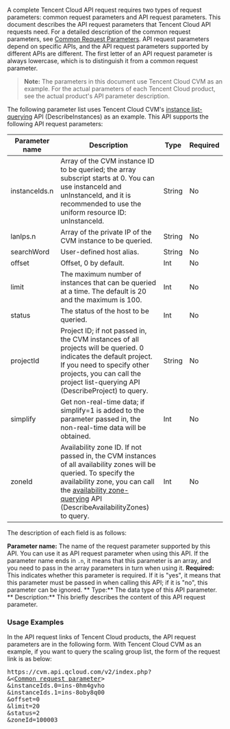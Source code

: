A complete Tencent Cloud API request requires two types of request parameters: common request parameters and API request parameters. This document describes the API request parameters that Tencent Cloud API requests need. For a detailed description of the common request parameters, see [Common Request Parameters](https://intl.cloud.tencent.com/document/api/377/4153).
API request parameters depend on specific APIs, and the API request parameters supported by different APIs are different. The first letter of an API request parameter is always lowercase, which is to distinguish it from a common request parameter.
>**Note:**
>The parameters in this document use Tencent Cloud CVM as an example. For the actual parameters of each Tencent Cloud product, see the actual product's API parameter description.

The following parameter list uses Tencent Cloud CVM's [instance list-querying](https://intl.cloud.tencent.com/document/api/213/831) API (DescribeInstances) as an example. This API supports the following API request parameters:

| Parameter name | Description | Type | Required |
|---------|---------|---------|---------|
| instanceIds.n | Array of the CVM instance ID to be queried; the array subscript starts at 0. You can use instanceId and unInstanceId, and it is recommended to use the uniform resource ID: unInstanceId. | String | No |
| lanIps.n | Array of the private IP of the CVM instance to be queried. | String | No |
| searchWord | User-defined host alias. | String | No |
| offset | Offset, 0 by default. | Int | No |
| limit | The maximum number of instances that can be queried at a time. The default is 20 and the maximum is 100. | Int | No |
| status | The status of the host to be queried. | Int | No |
| projectId | Project ID; if not passed in, the CVM instances of all projects will be queried. 0 indicates the default project. If you need to specify other projects, you can call the project list-querying API (DescribeProject) to query. | String | No |
| simplify | Get non-real-time data; if simplify=1 is added to the parameter passed in, the non-real-time data will be obtained. | Int | No |
| zoneId | Availability zone ID. If not passed in, the CVM instances of all availability zones will be queried. To specify the availability zone, you can call the [availability zone-querying](https://intl.cloud.tencent.com/document/api/213/1286) API (DescribeAvailabilityZones) to query. | Int | No |

The description of each field is as follows:

**Parameter name:** The name of the request parameter supported by this API. You can use it as API request parameter when using this API. If the parameter name ends in `.n`, it means that this parameter is an array, and you need to pass in the array parameters in turn when using it.
**Required:** This indicates whether this parameter is required. If it is "yes", it means that this parameter must be passed in when calling this API; if it is "no", this parameter can be ignored.
** Type:** The data type of this API parameter.
** Description:** This briefly describes the content of this API request parameter.

### Usage Examples
In the API request links of Tencent Cloud products, the API request parameters are in the following form. With Tencent Cloud CVM as an example, if you want to query the scaling group list, the form of the request link is as below:

<pre>
https://cvm.api.qcloud.com/v2/index.php?
&<<a href="https://intl.cloud.tencent.com/document/api/229/6976">Common request parameter</a>>
&instanceIds.0=ins-0hm4gvho
&instanceIds.1=ins-8oby8q00
&offset=0
&limit=20
&status=2
&zoneId=100003
</pre>

